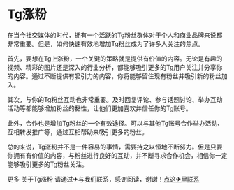# Tg涨粉

在当今社交媒体的时代，拥有一个活跃的Tg粉丝群体对于个人和商业品牌来说都非常重要。但是，如何快速有效地增加Tg粉丝成为了许多人关注的焦点。

首先，要想在Tg上涨粉，一个关键的策略就是提供有价值的内容。无论是有趣的视频、精彩的图片还是深入的行业分析，都能够吸引更多的Tg用户关注并分享你的内容。通过不断提供有吸引力的内容，你将能够留住现有粉丝并吸引新的粉丝加入。

其次，与你的Tg粉丝互动也非常重要。及时回复评论、参与话题讨论、举办互动活动等都能够增加粉丝的黏性，让他们更加喜欢并信任你的Tg账号。

此外，合作也是增加Tg粉丝的一个有效途径。可以与其他Tg账号合作举办活动、互相转发推广等，通过互相帮助来吸引更多的粉丝。

总的来说，Tg涨粉并不是一件容易的事情，需要持之以恒地不断努力。但是只要你拥有有价值的内容，与粉丝进行良好的互动，并不断寻求合作机会，相信你一定能够吸引更多的Tg粉丝关注。

更多 关于Tg涨粉 请通过✈与我们联系，感谢阅读，谢谢！[点这✈里联系](https://c.k02.cc)